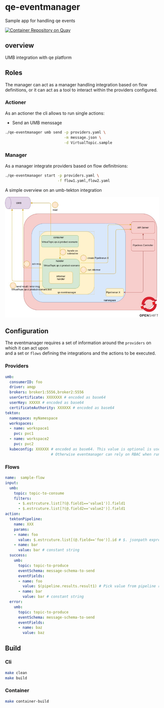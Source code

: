 # qe-eventmanager

Sample app for handling qe events

[![Container Repository on Quay](https://quay.io/repository/ariobolo/qe-eventmanager/status "Container Repository on Quay")](https://quay.io/repository/ariobolo/qe-eventmanager)

## overview

UMB integration with qe platform

## Roles

The manager can act as a manager handling integration based on flow definitions, or it can act as a tool to interact within the providers configured.

### Actioner

As an actioner the cli allows to run single actions:

* Send an UMB menssage

```bash
./qe-eventmanager umb send -p providers.yaml \
                           -m message.json \
                           -d VirtualTopic.sample
```

### Manager

As a manager integrate providers based on flow definitnions:

```bash
./qe-eventmanager start -p providers.yaml \
                        -f flow1.yaml,flow2.yaml
```

A simple overview on an umb-tekton integration

![Overview](docs/diagrams/overview.jpg?raw=true)

## Configuration

The eventmanager requires a set of information around the `providers` on which it can act upon  
and a set or `flows` defining the integrations and the actions to be executed.  

### Providers

```yaml
umb:
  consumerID: foo
  driver: amqp
  brokers: broker1:5556,broker2:5556
  userCertificate: XXXXXXX # encoded as base64
  userKey: XXXXX # encoded as base64
  certificateAuthority: XXXXXX # encoded as base64
tekton:
  namespace: myNamespace
  workspaces:
  - name: workspace1
    pvc: pvc1
  - name: workspace2
    pvc: pvc2
  kubeconfig: XXXXXX # encoded as base64. This value is optional is used to connect to remote cluster
                     # Otherwise eventmanager can rely on RBAC when running inside the cluster
```

### Flows  

```yaml
name:  sample-flow
input:
  umb:
    topic: topic-to-consume
    filters:
      - $.estrcuture.list[?(@.field1=='value1')].field1
      - $.estrcuture.list[?(@.field2=='value2')].field1
action:
  tektonPipeline:
    name: XXX
    params:
    - name: foo
      value: $.estrcuture.list[(@.field=='foo')].id # $. jsonpath expression function
    - name: bar
      value: bar # constant string 
  success:
    umb:
      topic: topic-to-produce
      eventSchema: message-schema-to-send
      eventFields:
      - name: foo
        value: $(pipeline.results.result1) # Pick value from pipeline results result1 
      - name: bar
        value: bar # constant string
  error:
    umb:
      topic: topic-to-produce
      eventSchema: message-schema-to-send
      eventFields:
      - name: baz
        value: baz
```

## Build

### Cli

```bash
make clean
make build
```

### Container

```bash
make container-build
```